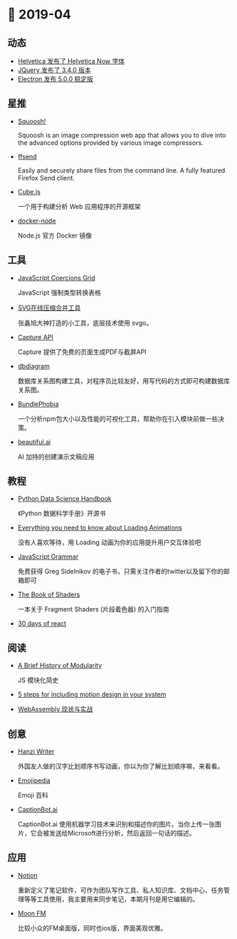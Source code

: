 # 📖 2019-04

## 动态

- [Helvetica 发布了 Helvetica Now 字体](https://www.monotype.com/fonts/helvetica-now)
- [JQuery 发布了 3.4.0 版本](https://blog.jquery.com/2019/04/10/jquery-3-4-0-released/)
- [Electron 发布 5.0.0 稳定版](https://electronjs.org/blog/electron-5-0)

## 星推

- [Squoosh!](https://github.com/GoogleChromeLabs/squoosh/)

    Squoosh is an image compression web app that allows you to dive into the advanced options provided by various image compressors.

- [ffsend](https://github.com/timvisee/ffsend)

    Easily and securely share files from the command line. A fully featured Firefox Send client.

- [Cube.js](https://github.com/statsbotco/cube.js)

    一个用于构建分析 Web 应用程序的开源框架

- [docker-node](https://github.com/nodejs/docker-node)

    Node.js 官方 Docker 镜像

## 工具

- [JavaScript Coercions Grid](https://getify.github.io/coercions-grid/)

    JavaScript 强制类型转换表格

- [SVG在线压缩合并工具](https://www.zhangxinxu.com/sp/svgo/)

    张鑫旭大神打造的小工具，底层技术使用 svgo。

- [Capture API](https://capture.techulus.in/)

    Capture 提供了免费的页面生成PDF与截屏API  

- [dbdiagram](https://dbdiagram.io/home)

    数据库关系图构建工具，对程序员比较友好，用写代码的方式即可构建数据库关系图。

- [BundlePhobia](https://github.com/pastelsky/bundlephobia)

    一个分析npm包大小以及性能的可视化工具，帮助你在引入模块前做一些决策。

- [beautiful.ai](https://www.beautiful.ai/)

    AI 加持的创建演示文稿应用

## 教程

- [Python Data Science Handbook](https://github.com/jakevdp/PythonDataScienceHandbook)

    《Python 数据科学手册》开源书

- [Everything you need to know about Loading Animations](https://medium.com/flawless-app-stories/everything-you-need-to-know-about-loading-animations-10db7f9b61e)

    没有人喜欢等待，用 Loading 动画为你的应用提升用户交互体验吧

- [JavaScript Grammar](http://www.javascriptgrammar.com/)

    免费获得 Greg Sidelnikov 的电子书，只需关注作者的twitter以及留下你的邮箱即可

- [The Book of Shaders](https://thebookofshaders.com/?lan=ch)

    一本关于 Fragment Shaders (片段着色器) 的入门指南

- [30 days of react](https://github.com/fullstackreact/30-days-of-react)

## 阅读

- [A Brief History of Modularity](https://ponyfoo.com/articles/brief-history-of-modularity)

    JS 模块化简史

- [5 steps for including motion design in your system](https://www.designsystems.com/5-steps-for-including-motion-design-in-your-system/)
- [WebAssembly 现状与实战](https://www.ibm.com/developerworks/cn/web/wa-lo-webassembly-status-and-reality/index.html)

## 创意

- [Hanzi Writer](https://github.com/chanind/hanzi-writer)

    外国友人做的汉字比划顺序书写动画，你以为你了解比划顺序嘛，来看看。

- [Emojipedia](https://emojipedia.org/)

    Emoji 百科

- [CaptionBot.ai](https://www.captionbot.ai/?lang=zh-CN)

    CaptionBot.ai 使用机器学习技术来识别和描述你的图片。当你上传一张图片，它会被发送给Microsoft进行分析，然后返回一句话的描述。

## 应用

- [Notion](https://www.notion.so/)
    
    重新定义了笔记软件，可作为团队写作工具、私人知识库、文档中心、任务管理等等工具使用，我主要用来同步笔记，本期月刊是用它编辑的。
    
- [Moon FM](https://moon.fm/labs)

    比较小众的FM桌面版，同时也ios版，界面美观优雅。
